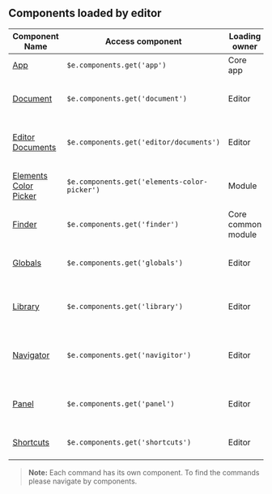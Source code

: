 
## Components loaded by editor

| Component Name                                                                                    |  Access component                             | Loading owner      | Description
|---------------------------------------------------------------------------------------------------|-----------------------------------------------|--------------------|-----------------------
| [App](#)                                                                                          | `$e.components.get('app')`                    | Core app           | Elementor main app.
| [Document](document/component.md)                                                                 | `$e.components.get('document')`               | Editor             | Document manipulations, available only in editor.
| [Editor Documents](#)                                                                             | `$e.components.get('editor/documents')`       | Editor             | Documents manager, available only in editor.
| [Elements Color Picker](../../../../modules/elements-color-picker/assets/js/editor/component.md)  | `$e.components.get('elements-color-picker')`  | Module             | Elements color picker, available only in editor.
| [Finder](#)                                                                                       | `$e.components.get('finder')`                 | Core common module | Interaction with finder.
| [Globals](#)                                                                                      | `$e.components.get('globals')`                | Editor             | Interaction with globals data, available only in editor.
| [Library](#)                                                                                      | `$e.components.get('library')`                | Editor             | Interaction with Library, available only in editor.
| [Navigator](#)                                                                                    | `$e.components.get('navigitor')`              | Editor             | Interaction with navigator, available only in editor.
| [Panel](#)                                                                                        | `$e.components.get('panel')`                  | Editor             | Interaction with panel, available only in editor.
| [Shortcuts](#)                                                                                    | `$e.components.get('shortcuts')`              | Editor             | Interaction with shortcuts.

> **Note:** Each command has its own component. To find the commands please navigate by components.



